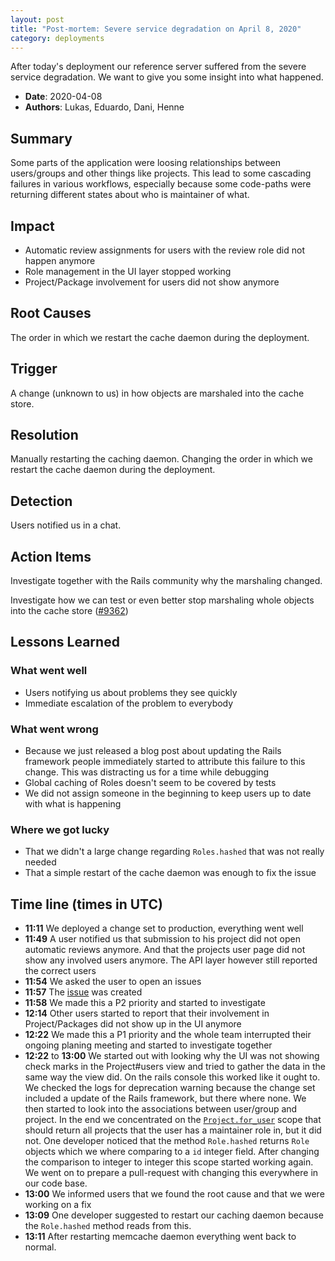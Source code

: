 ```yaml
---
layout: post
title: "Post-mortem: Severe service degradation on April 8, 2020"
category: deployments
---
```


After today's deployment our reference server suffered from the severe service degradation. We want to give you some insight into what happened.

- **Date**: 2020-04-08
- **Authors**: Lukas, Eduardo, Dani, Henne

## Summary

Some parts of the application were loosing relationships between users/groups and other things like projects. This lead to some cascading failures in various workflows, especially because some code-paths were returning different states about who is maintainer of what.

## Impact

- Automatic review assignments for users with the review role did not happen anymore
- Role management in the UI layer stopped working
- Project/Package involvement for users did not show anymore

## Root Causes

The order in which we restart the cache daemon during the deployment.

## Trigger

A change (unknown to us) in how objects are marshaled into the cache store.

## Resolution

Manually restarting the caching daemon.
Changing the order in which we restart the cache daemon during the deployment.

## Detection

Users notified us in a chat.

## Action Items

Investigate together with the Rails community why the marshaling changed.

Investigate how we can test or even better stop marshaling whole objects into the cache store ([#9362](https://github.com/openSUSE/open-build-service/issues/9362))

## Lessons Learned

### What went well

- Users notifying us about problems they see quickly
- Immediate escalation of the problem to everybody

### What went wrong

- Because we just released a blog post about updating the Rails framework people immediately started to attribute this failure to this change. This was distracting us for a time while debugging
- Global caching of Roles doesn't seem to be covered by tests
- We did not assign someone in the beginning to keep users up to date with what is happening

### Where we got lucky

- That we didn't a large change regarding `Roles.hashed` that was not really needed
- That a simple restart of the cache daemon was enough to fix the issue

## Time line (times in UTC)

- **11:11** We deployed a change set to production, everything went well
- **11:49** A user notified us that submission to his project did not open automatic reviews anymore. And that the projects user page did not show any involved users anymore. The API layer however still reported the correct users
- **11:54** We asked the user to open an issues
- **11:57** The [issue](https://github.com/openSUSE/open-build-service/issues/9353) was created
- **11:58** We made this a P2 priority and started to investigate
- **12:14** Other users started to report that their involvement in Project/Packages did not show up in the UI anymore
- **12:22** We made this a P1 priority and the whole team interrupted their ongoing planing meeting and started to investigate together
- **12:22** to **13:00** We started out with looking why the UI was not showing check marks in the Project#users view and tried to gather the data in the same way the view did. On the rails console this worked like it ought to. We checked the logs for deprecation warning because the change set included a update of the Rails framework, but there where none. We then started to look into the associations between user/group and project. In the end we concentrated on the [`Project.for_user`](https://github.com/openSUSE/open-build-service/blob/a0761b4a0dd4c3ef3cd5c30328bb2ecfdf7461ae/src/api/app/models/project.rb#L111) scope that should return all projects that the user has a maintainer role in, but it did not. One developer noticed that the method `Role.hashed` returns `Role` objects which we where comparing to a `id` integer field. After changing the comparison to integer to integer this scope started working again. We went on to prepare a pull-request with changing this everywhere in our code base.
- **13:00** We informed users that we found the root cause and that we were working on a fix
- **13:09** One developer suggested to restart our caching daemon because the `Role.hashed` method reads from this.
- **13:11** After restarting memcache daemon everything went back to normal.
